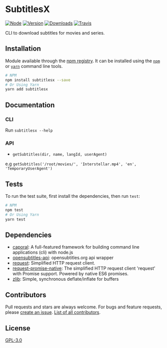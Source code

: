 # SubtitlesX
[![Node](https://img.shields.io/node/v/subtitlesx.svg?style=flat-square)](https://npmjs.org/package/subtitlesx)
[![Version](https://img.shields.io/npm/v/subtitlesx.svg?style=flat-square)](https://npmjs.org/package/subtitlesx)
[![Downloads](https://img.shields.io/npm/dt/subtitlesx.svg?style=flat-square)](https://npmjs.org/package/subtitlesx)
[![Travis](https://img.shields.io/travis/TiagoDanin/SubtitlesX.svg?branch=master&style=flat-square)](https://travis-ci.org/TiagoDanin/SubtitlesX)

CLI to download subtitles for movies and series.


## Installation
Module available through the
[npm registry](https://www.npmjs.com/). It can be installed using the
[`npm`](https://docs.npmjs.com/getting-started/installing-npm-packages-locally)
or
[`yarn`](https://yarnpkg.com/en/)
command line tools.

```sh
# NPM
npm install subtitlesx --save
# Or Using Yarn
yarn add subtitlesx
```

## Documentation
### CLI

Run `subtitlesx --help`

### API
- `getSubtitles(dir, name, langId, userAgent)`

e.g `getSubtitles('/root/movies/', 'Interstellar.mp4', 'en', 'TemporaryUserAgent')`

## Tests
To run the test suite, first install the dependencies, then run `test`:

```sh
# NPM
npm test
# Or Using Yarn
yarn test
```

## Dependencies
- [caporal](https://ghub.io/caporal): A full-featured framework for building command line applications (cli) with node.js
- [opensubtitles-api](https://ghub.io/opensubtitles-api): opensubtitles.org api wrapper
- [request](https://ghub.io/request): Simplified HTTP request client.
- [request-promise-native](https://ghub.io/request-promise-native): The simplified HTTP request client &#x27;request&#x27; with Promise support. Powered by native ES6 promises.
- [zlib](https://ghub.io/zlib): Simple, synchronous deflate/inflate for buffers



## Contributors
Pull requests and stars are always welcome. For bugs and feature requests, please [create an issue](https://github.com/TiagoDanin/SubtitlesX/issues). [List of all contributors](https://github.com/TiagoDanin/SubtitlesX/graphs/contributors).


## License
[GPL-3.0](LICENSE) 
